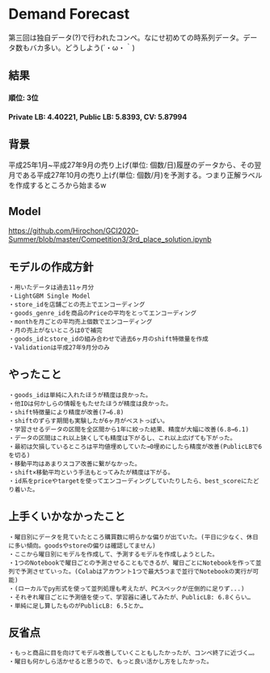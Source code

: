 # Demand Forecast
第三回は独自データ(?)で行われたコンペ。なにせ初めての時系列データ。データ数もバカ多い。どうしよう(´・ω・｀)

## 結果
#### 順位: 3位
#### Private LB: 4.40221, Public LB: 5.8393, CV: 5.87994

## 背景
平成25年1月~平成27年9月の売り上げ(単位: 個数/日)履歴のデータから、その翌月である平成27年10月の売り上げ(単位: 個数/月)を予測する。つまり正解ラベルを作成するところから始まるw

## Model
https://github.com/Hirochon/GCI2020-Summer/blob/master/Competition3/3rd_place_solution.ipynb

## モデルの作成方針
    ・用いたデータは過去11ヶ月分
    ・LightGBM Single Model
    ・store_idを店舗ごとの売上でエンコーディング
    ・goods_genre_idを商品のPriceの平均をとってエンコーディング
    ・monthを月ごとの平均売上個数でエンコーディング
    ・月の売上がないところは0で補完
    ・goods_idとstore_idの組み合わせで過去6ヶ月のshift特徴量を作成
    ・Validationは平成27年9月分のみ

## やったこと
    ・goods_idは単純に入れたほうが精度は良かった。
    ・他IDは何かしらの情報をもたせたほうが精度は良かった。
    ・shift特徴量により精度が改善(7→6.8)
    ・shiftのずらす期間も実験したが6ヶ月がベストっぽい。
    ・学習させるデータの区間を全区間から1年に絞った結果、精度が大幅に改善(6.8→6.1)
    ・データの区間はこれ以上狭くしても精度は下がるし、これ以上広げても下がった。
    ・最初は欠損しているところは平均値埋めしていた→0埋めにしたら精度が改善(PublicLBで6を切る)
    ・移動平均はあまりスコア改善に繋がなかった。
    ・shift×移動平均という手法もとってみたが精度は下がる。
    ・id系をpriceやtargetを使ってエンコーディングしていたりしたら、best_scoreにたどり着いた。


## 上手くいかなかったこと
    ・曜日別にデータを見ていたところ購買数に明らかな偏りが出ていた。(平日に少なく、休日に多い傾向。goodsやstoreの偏りは確認してません)
    ・ここから曜日別にモデルを作成して、予測するモデルを作成しようとした。
    ・1つのNotebookで曜日ごとの予測させることもできるが、曜日ごとにNotebookを作って並列で予測させていった。(Colabはアカウント1つで最大5つまで並行でNotebookの実行が可能)
    ・(ローカルでpy形式を使って並列処理も考えたが、PCスペックが圧倒的に足りず...)
    ・それぞれ曜日ごとに予測値を使って、学習器に通してみたが、PublicLB: 6.8くらい…
    ・単純に足し算したものがPublicLB: 6.5とか…


## 反省点
    ・もっと商品に目を向けてモデル改善していくこともしたかったが、コンペ終了に近づく…。
    ・曜日も何かしら活かせると思うので、もっと良い活かし方をしたかった。
